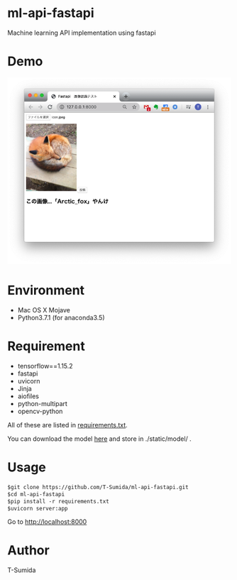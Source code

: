# ml-api-fastapi
Machine learning API implementation using fastapi

# Demo
![](./pic/demo.png)

# Environment
- Mac OS X Mojave
- Python3.7.1 (for anaconda3.5)


# Requirement
- tensorflow==1.15.2
- fastapi
- uvicorn
- Jinja
- aiofiles
- python-multipart
- opencv-python

All of these are listed in [requirements.txt](./requirements.txt).

You can download the model [here](https://drive.google.com/drive/folders/1zsvSqqsmQpBW7wQQRJpiHNHpLD5mGwrB?usp=sharing) and store in ./static/model/ .


# Usage
```
$git clone https://github.com/T-Sumida/ml-api-fastapi.git
$cd ml-api-fastapi
$pip install -r requirements.txt
$uvicorn server:app
```
Go to [http://localhost:8000](http://localhost:8000)


# Author
T-Sumida

